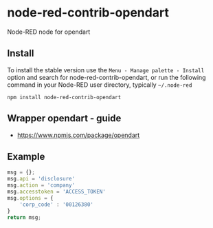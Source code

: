 node-red-contrib-opendart
================

Node-RED node for opendart



## Install

To install the stable version use the `Menu - Manage palette - Install`
option and search for node-red-contrib-opendart, or run the following
command in your Node-RED user directory, typically `~/.node-red`

    npm install node-red-contrib-opendart

## Wrapper opendart - guide
- https://www.npmjs.com/package/opendart

## Example 

```javascript
msg = {};
msg.api = 'disclosure'
msg.action = 'company'
msg.accesstoken = 'ACCESS_TOKEN'
msg.options = {
    'corp_code' : '00126380'
}
return msg;
```

